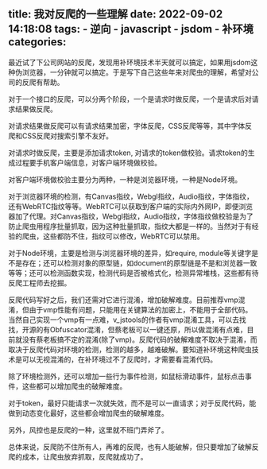title: 我对反爬的一些理解
date: 2022-09-02 14:18:08
tags:
    - 逆向
    - javascript
    - jsdom
    - 补环境
categories:
---
最近试了下公司网站的反爬，发现用补环境技术半天就可以搞定，如果用jsdom这种伪浏览器，一分钟就可以搞定。于是写下自己这些年来对爬虫的理解，希望对公司的反爬有帮助。

对于一个接口的反爬，可以分两个阶段，一个是请求时做反爬，一个是请求后对请求结果做反爬。

对请求结果做反爬可以有请求结果加密，字体反爬，CSS反爬等等，其中字体反爬和CSS反爬对搜索引擎不友好。

对请求时做反爬，主要是添加请求token, 对请求的token做校验。请求token的生成过程要手机客户端信息，对客户端环境做校验。


对客户端环境做校验主要分为两种，一种是浏览器环境，一种是Node环境。

对于浏览器环境的检测，有Canvas指纹，Webgl指纹，Audio指纹，字体指纹，还有WebRTC指纹等等。WebRTC可以获取到客户端的实际内外网IP，即便浏览器加了代理。对Canvas指纹，Webgl指纹，Audio指纹，字体指纹做校验是为了防止爬虫用程序批量抓取，因为这种批量抓取，指纹大都是一样的。当然对于有经验的爬虫，这些都防不住，指纹可以修改，WebRTC可以禁用。

对于Node环境，主要是检测与浏览器环境的差异，如require, module等关键字是不是存在；还可以检测对象的原型链，如document的原型链是不是和浏览器一致等等；还可以检测函数实现，检测代码是否被格式化，检测异常堆栈，这些都有待反爬工程师去挖掘。

反爬代码写好之后，我们还需对它进行混淆，增加破解难度。目前推荐vmp混淆，但由于vmp性能有问题，只能用在关键算法的加密上，不能用于全部代码。当然自己实现一个vmp有一点难，v_jstools的作者有vmp混淆工具，可以去找找，开源的有Obfuscator混淆，但蔡老板可以一键还原，所以做混淆有点难，目前就没有蔡老板搞不定的混淆(除了vmp)。反爬代码的破解难度不取决于混淆，而取决于反爬代码对环境的检测，检测的越多，越难破解。要知道补环境这种爬虫技术是可以无视混淆的，在补环境过不了反爬时，才需要看混淆代码。

除了环境检测外，还可以增加一些行为事件检测，如鼠标滑动事件，鼠标点击事件，这些都可以增加爬虫的破解难度。

对于token，最好只能请求一次就失效，而不是可以一直请求；对于反爬代码，能做到动态变化最好，这些都会增加爬虫的破解难度。

另外，风控也是反爬的一种，这里就不班门弄斧了。

总体来说，反爬防不住所有人，再难的反爬，也有人能破解，但只要增加了破解反爬的成本，让爬虫放弃抓取，反爬就成功了。
